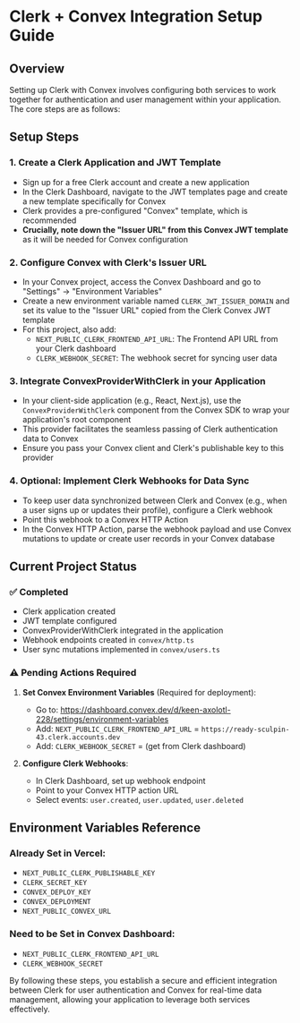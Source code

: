 # Clerk + Convex Integration Setup Guide

## Overview
Setting up Clerk with Convex involves configuring both services to work together for authentication and user management within your application. The core steps are as follows:

## Setup Steps

### 1. Create a Clerk Application and JWT Template
- Sign up for a free Clerk account and create a new application
- In the Clerk Dashboard, navigate to the JWT templates page and create a new template specifically for Convex
- Clerk provides a pre-configured "Convex" template, which is recommended
- **Crucially, note down the "Issuer URL" from this Convex JWT template** as it will be needed for Convex configuration

### 2. Configure Convex with Clerk's Issuer URL
- In your Convex project, access the Convex Dashboard and go to "Settings" -> "Environment Variables"
- Create a new environment variable named `CLERK_JWT_ISSUER_DOMAIN` and set its value to the "Issuer URL" copied from the Clerk Convex JWT template
- For this project, also add:
  - `NEXT_PUBLIC_CLERK_FRONTEND_API_URL`: The Frontend API URL from your Clerk dashboard
  - `CLERK_WEBHOOK_SECRET`: The webhook secret for syncing user data

### 3. Integrate ConvexProviderWithClerk in your Application
- In your client-side application (e.g., React, Next.js), use the `ConvexProviderWithClerk` component from the Convex SDK to wrap your application's root component
- This provider facilitates the seamless passing of Clerk authentication data to Convex
- Ensure you pass your Convex client and Clerk's publishable key to this provider

### 4. Optional: Implement Clerk Webhooks for Data Sync
- To keep user data synchronized between Clerk and Convex (e.g., when a user signs up or updates their profile), configure a Clerk webhook
- Point this webhook to a Convex HTTP Action
- In the Convex HTTP Action, parse the webhook payload and use Convex mutations to update or create user records in your Convex database

## Current Project Status

### ✅ Completed
- Clerk application created
- JWT template configured
- ConvexProviderWithClerk integrated in the application
- Webhook endpoints created in `convex/http.ts`
- User sync mutations implemented in `convex/users.ts`

### ⚠️ Pending Actions Required
1. **Set Convex Environment Variables** (Required for deployment):
   - Go to: https://dashboard.convex.dev/d/keen-axolotl-228/settings/environment-variables
   - Add: `NEXT_PUBLIC_CLERK_FRONTEND_API_URL` = `https://ready-sculpin-43.clerk.accounts.dev`
   - Add: `CLERK_WEBHOOK_SECRET` = (get from Clerk dashboard)

2. **Configure Clerk Webhooks**:
   - In Clerk Dashboard, set up webhook endpoint
   - Point to your Convex HTTP action URL
   - Select events: `user.created`, `user.updated`, `user.deleted`

## Environment Variables Reference

### Already Set in Vercel:
- `NEXT_PUBLIC_CLERK_PUBLISHABLE_KEY`
- `CLERK_SECRET_KEY`
- `CONVEX_DEPLOY_KEY`
- `CONVEX_DEPLOYMENT`
- `NEXT_PUBLIC_CONVEX_URL`

### Need to be Set in Convex Dashboard:
- `NEXT_PUBLIC_CLERK_FRONTEND_API_URL`
- `CLERK_WEBHOOK_SECRET`

By following these steps, you establish a secure and efficient integration between Clerk for user authentication and Convex for real-time data management, allowing your application to leverage both services effectively.